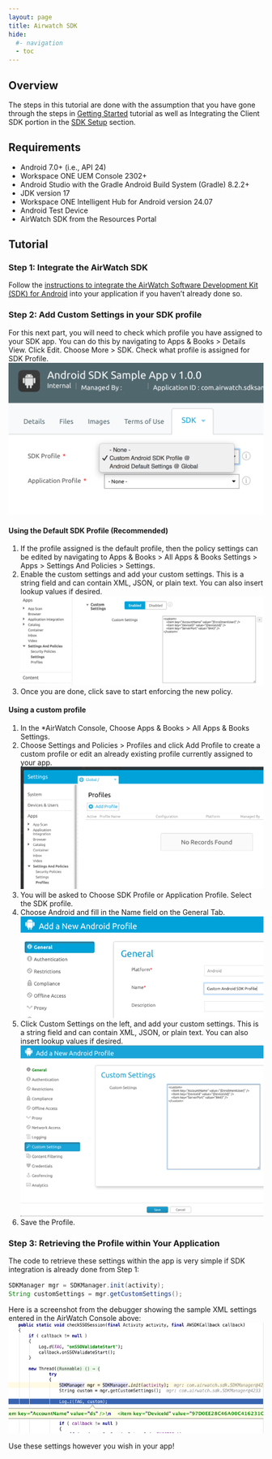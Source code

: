 ```yaml
---
layout: page
title: Airwatch SDK
hide:
  #- navigation
  - toc
---
```


## Overview

The steps in this tutorial are done with the assumption that you have gone through the steps in [Getting Started](../getting-started.md) tutorial as well as Integrating the Client SDK portion in the [SDK Setup](../SDK-Setup.md) section.

## Requirements

- Android 7.0+ (i.e., API 24)
- Workspace ONE UEM Console 2302+
- Android Studio with the Gradle Android Build System (Gradle) 8.2.2+
- JDK version 17
- Workspace ONE Intelligent Hub for Android version 24.07
- Android Test Device
- AirWatch SDK from the Resources Portal

## Tutorial

### Step 1: Integrate the AirWatch SDK

Follow the [instructions to integrate the AirWatch Software Development Kit (SDK) for Android](../SDK-Setup.md) into your application if you haven’t already done so.

### Step 2: Add Custom Settings in your SDK profile

For this next part, you will need to check which profile you have assigned to your SDK app. You can do this by navigating to Apps & Books > Details View. Click Edit. Choose More > SDK. Check what profile is assigned for SDK Profile.
![](./a8000389-bd0d-4f35-b343-8031dbdc67d4)

#### Using the Default SDK Profile (Recommended)

1. If the profile assigned is the default profile, then the policy settings can be edited by navigating to Apps & Books > All Apps & Books Settings > Apps > Settings And Policies > Settings.
2. Enable the custom settings and add your custom settings. This is a string field and can contain XML, JSON, or plain text. You can also insert lookup values if desired.
![](./0f6e3878-664c-4e51-a289-0d1e5153ceb8)
3. Once you are done, click save to start enforcing the new policy.

#### Using a custom profile

1. In the *AirWatch Console, Choose Apps & Books > All Apps & Books Settings.
2. Choose Settings and Policies > Profiles and click Add Profile to create a custom profile or edit an already existing profile currently assigned to your app.
![](./6e5a2fef-d552-42d2-9f1d-2051c98499b7)
3. You will be asked to Choose SDK Profile or Application Profile. Select the SDK profile.
4. Choose Android and fill in the Name field on the General Tab.
![](./582fc9d5-3d56-4963-bd59-0fba9c9d479c)
5. Click Custom Settings on the left, and add your custom settings. This is a string field and can contain XML, JSON, or plain text. You can also insert lookup values if desired.
![](./6462ed6a-3af9-4f82-b134-5498d4d6fc3f)
6. Save the Profile.

### Step 3: Retrieving the Profile within Your Application

The code to retrieve these settings within the app is very simple if SDK integration is already done from Step 1:

```JAVA
SDKManager mgr = SDKManager.init(activity);
String customSettings = mgr.getCustomSettings();
```

Here is a screenshot from the debugger showing the sample XML settings entered in the AirWatch Console above:
![](./64620e80-17a2-4016-af0f-f7e81a88b65f)

Use these settings however you wish in your app!
